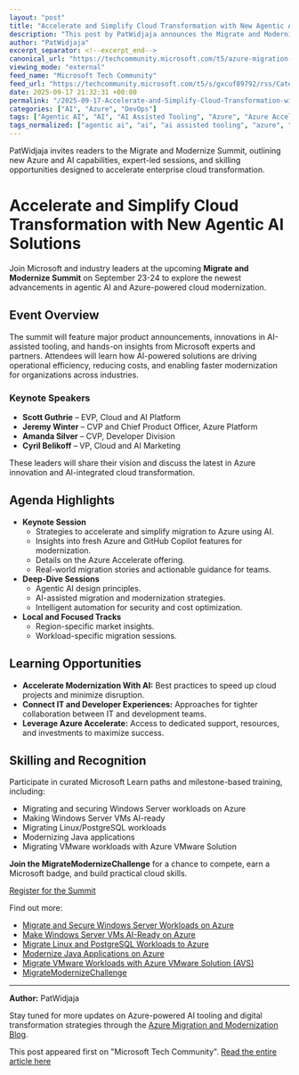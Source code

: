 ```yaml
---
layout: "post"
title: "Accelerate and Simplify Cloud Transformation with New Agentic AI Solutions"
description: "This post by PatWidjaja announces the Migrate and Modernize Summit, highlighting new Azure and AI-assisted modernization tools, keynotes from Microsoft leaders, advances in agentic AI, GitHub Copilot capabilities, and hands-on opportunities for IT professionals and developers to learn about cloud migration, AI-powered transformation, and Azure-centric modernization strategies."
author: "PatWidjaja"
excerpt_separator: <!--excerpt_end-->
canonical_url: "https://techcommunity.microsoft.com/t5/azure-migration-and/accelerate-and-simplify-cloud-transformation-with-new-agentic-ai/ba-p/4454873"
viewing_mode: "external"
feed_name: "Microsoft Tech Community"
feed_url: "https://techcommunity.microsoft.com/t5/s/gxcuf89792/rss/Category?category.id=Azure"
date: 2025-09-17 21:32:31 +00:00
permalink: "/2025-09-17-Accelerate-and-Simplify-Cloud-Transformation-with-New-Agentic-AI-Solutions.html"
categories: ["AI", "Azure", "DevOps"]
tags: ["Agentic AI", "AI", "AI Assisted Tooling", "Azure", "Azure Accelerate", "Azure VMware Solution", "Cloud Migration", "Cloud Modernization", "Community", "Developer Experience", "DevOps", "Intelligent Automation", "IT Transformation", "Java Modernization", "Linux Migration", "Migrate And Modernize Summit", "Modernization Strategy", "Windows Server Migration"]
tags_normalized: ["agentic ai", "ai", "ai assisted tooling", "azure", "azure accelerate", "azure vmware solution", "cloud migration", "cloud modernization", "community", "developer experience", "devops", "intelligent automation", "it transformation", "java modernization", "linux migration", "migrate and modernize summit", "modernization strategy", "windows server migration"]
---
```


PatWidjaja invites readers to the Migrate and Modernize Summit, outlining new Azure and AI capabilities, expert-led sessions, and skilling opportunities designed to accelerate enterprise cloud transformation.<!--excerpt_end-->

# Accelerate and Simplify Cloud Transformation with New Agentic AI Solutions

Join Microsoft and industry leaders at the upcoming **Migrate and Modernize Summit** on September 23-24 to explore the newest advancements in agentic AI and Azure-powered cloud modernization.

## Event Overview

The summit will feature major product announcements, innovations in AI-assisted tooling, and hands-on insights from Microsoft experts and partners. Attendees will learn how AI-powered solutions are driving operational efficiency, reducing costs, and enabling faster modernization for organizations across industries.

### Keynote Speakers

- **Scott Guthrie** – EVP, Cloud and AI Platform
- **Jeremy Winter** – CVP and Chief Product Officer, Azure Platform
- **Amanda Silver** – CVP, Developer Division
- **Cyril Belikoff** – VP, Cloud and AI Marketing

These leaders will share their vision and discuss the latest in Azure innovation and AI-integrated cloud transformation.

## Agenda Highlights

- **Keynote Session**
  - Strategies to accelerate and simplify migration to Azure using AI.
  - Insights into fresh Azure and GitHub Copilot features for modernization.
  - Details on the Azure Accelerate offering.
  - Real-world migration stories and actionable guidance for teams.
- **Deep-Dive Sessions**
  - Agentic AI design principles.
  - AI-assisted migration and modernization strategies.
  - Intelligent automation for security and cost optimization.
- **Local and Focused Tracks**
  - Region-specific market insights.
  - Workload-specific migration sessions.

## Learning Opportunities

- **Accelerate Modernization With AI:** Best practices to speed up cloud projects and minimize disruption.
- **Connect IT and Developer Experiences:** Approaches for tighter collaboration between IT and development teams.
- **Leverage Azure Accelerate:** Access to dedicated support, resources, and investments to maximize success.

## Skilling and Recognition

Participate in curated Microsoft Learn paths and milestone-based training, including:

- Migrating and securing Windows Server workloads on Azure
- Making Windows Server VMs AI-ready
- Migrating Linux/PostgreSQL workloads
- Modernizing Java applications
- Migrating VMware workloads with Azure VMware Solution

**Join the MigrateModernizeChallenge** for a chance to compete, earn a Microsoft badge, and build practical cloud skills.

[Register for the Summit](https://www.microsoft.com/en-us/events/launch-events/migrate-and-modernize-summit?msockid=1638ff1e6ae96bb52652ee186b5a6af1)

Find out more:

- [Migrate and Secure Windows Server Workloads on Azure](https://aka.ms/MigrateWSplan)
- [Make Windows Server VMs AI-Ready on Azure](https://aka.ms/MigrateWSVMAIReady)
- [Migrate Linux and PostgreSQL Workloads to Azure](https://aka.ms/MigrateLinuxPostgreSQL)
- [Modernize Java Applications on Azure](https://aka.ms/LearnJavaSkilling)
- [Migrate VMware Workloads with Azure VMware Solution (AVS)](https://aka.ms/migrateAVS)
- [MigrateModernizeChallenge](https://aka.ms/MigrateModernizeChallenge)

---
**Author:** PatWidjaja

Stay tuned for more updates on Azure-powered AI tooling and digital transformation strategies through the [Azure Migration and Modernization Blog](/category/azure/blog/azuremigrationblog).

This post appeared first on "Microsoft Tech Community". [Read the entire article here](https://techcommunity.microsoft.com/t5/azure-migration-and/accelerate-and-simplify-cloud-transformation-with-new-agentic-ai/ba-p/4454873)
